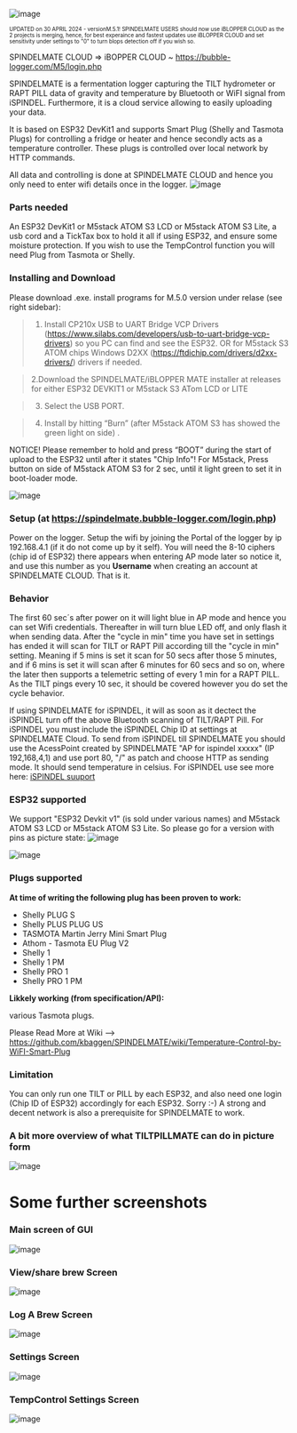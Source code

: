 ![image](https://github.com/kbaggen/SPINDELMATE/assets/16992918/388ad537-ae85-4915-b796-6bf36e86f7b2)




<sup><sub></sup></sub><sup><sub>UPDATED on 30 APRIL 2024 - versionM.5.1! SPINDELMATE USERS should now use iBLOPPER CLOUD as the 2 projects is merging, hence, for best experaince and fastest updates use iBLOPPER CLOUD and set sensitivity under settings to "0" to turn blops detection off if you wish so.</sup></sub><sup><sub>

SPINDELMATE CLOUD => iBOPPER CLOUD ~ https://bubble-logger.com/M5/login.php </sup></sub>


SPINDELMATE is a fermentation logger capturing the TILT hydrometer or RAPT PILL data of gravity and temperature by Bluetooth or WiFI signal from iSPINDEL. Furthermore, it is a cloud service allowing to easily uploading your data.

It is based on ESP32 DevKit1 and supports Smart Plug (Shelly and Tasmota Plugs) for controlling a fridge or heater and hence secondly acts as a temperature controller. These plugs is controlled over local network by HTTP commands.

All data and controlling is done at SPINDELMATE CLOUD and hence you only need to enter wifi details once in the logger.
![image](https://github.com/kbaggen/SPINDELMATE/assets/16992918/c766ef36-d9d2-42fc-97f5-2b85bfd3702b)




### Parts needed
An ESP32 DevKit1 or M5stack ATOM S3 LCD or M5stack ATOM S3 Lite, a usb cord and a TickTax box to hold it all if using ESP32, and ensure some moisture protection. If you wish to use the TempControl function you will need Plug from Tasmota or Shelly.

### Installing and Download
Please download .exe. install programs for M.5.0 version under relase (see right sidebar):
> 1. Install CP210x USB to UART Bridge VCP Drivers (https://www.silabs.com/developers/usb-to-uart-bridge-vcp-drivers) so you PC can find and see the ESP32. OR for M5stack S3 ATOM chips  Windows D2XX (https://ftdichip.com/drivers/d2xx-drivers/) drivers if needed.

> 2.Download the SPINDELMATE/iBLOPPER MATE installer at releases for either ESP32 DEVKIT1 or M5stack S3 ATom LCD or LITE

> 3. Select the USB PORT.

> 4. Install by hitting “Burn” (after M5stack ATOM S3 has showed the green light on side) .

NOTICE! Please remember to hold and press “BOOT” during the start of upload to the ESP32 until after it states "Chip Info"! For M5stack, Press button on side of M5stack ATOM S3 for 2 sec, until it light green to set it in boot-loader mode.

![image](https://github.com/kbaggen/SPINDELMATE/assets/16992918/ca3f72af-b10e-4091-aacd-0d1e9eca51bc)


### Setup (at https://spindelmate.bubble-logger.com/login.php)
Power on the logger. Setup the wifi by joining the Portal of the logger by ip 192.168.4.1 (if it do not come up by it self). You will need the 8-10 ciphers (chip id of ESP32) there appears when entering AP mode later so notice it, and use this number as you __Username__ when creating an account at SPINDELMATE CLOUD. That is it. 


### Behavior
The first 60 sec´s after power on it will light blue in AP mode and hence you can set Wifi credentials. Thereafter in will turn blue LED off, and only flash it when sending data. After the "cycle in min" time you have set in settings has ended it will scan for TILT or RAPT Pill according till the "cycle in min" setting. Meaning if 5 mins is set it scan for 50 secs after those 5 minutes, and if 6 mins is set it will scan after 6 minutes for 60 secs and so on, where the later then supports a telemetric setting of every 1 min for a RAPT PILL. As the TILT pings every 10 sec, it should be covered however you do set the cycle behavior.

If using SPINDELMATE for iSPINDEL, it will as soon as it dectect the iSPINDEL turn off the above Bluetooth scanning of TILT/RAPT Pill. For iSPINDEL you must include the iSPINDEL Chip ID at settings at SPINDELMATE Cloud. To send from iSPINDEL till SPINDELMATE you should use the AcessPoint created by SPINDELMATE "AP for ispindel xxxxx" (IP 192,168,4,1) and use port 80, "/" as patch and choose HTTP as sending mode. It should send temperature in celsius. For iSPINDEL use see more here: [iSPINDEL suuport](https://github.com/kbaggen/SPINDELMATE/wiki/iSPINDEL-support-for-SPINDELMATE)

### ESP32 supported
We support "ESP32 Devkit v1" (is sold under various names) and  M5stack ATOM S3 LCD or M5stack ATOM S3 Lite. So please go for a version with pins as picture state:
![image](https://github.com/kbaggen/SPINDELMATE/assets/16992918/6b272c9a-6601-406c-ace9-fe0f0540d553)


![image](https://github.com/kbaggen/SPINDELMATE/assets/16992918/135d8aa4-b900-4bae-9fb2-509d63786a5a)




### Plugs supported
__At time of writing the following plug has been proven to work:__

* Shelly PLUG S
* Shelly PLUS PLUG US
* TASMOTA Martin Jerry Mini Smart Plug
* Athom - Tasmota EU Plug V2
* Shelly 1
* Shelly 1 PM
* Shelly PRO 1
* Shelly PRO 1 PM

__Likkely working (from specification/API):__

various Tasmota plugs.

Please Read More at Wiki --> https://github.com/kbaggen/SPINDELMATE/wiki/Temperature-Control-by-WiFI-Smart-Plug

### Limitation
You can only run one TILT or PILL by each ESP32, and also need one login (Chip ID of ESP32) accordingly for each ESP32. Sorry :-)
A strong and decent network is also a prerequisite for SPINDELMATE to work.


### A bit more overview of what TILTPILLMATE can do in picture form
![image](https://github.com/kbaggen/SPINDELMATE/assets/16992918/d2f1c458-605b-4258-af41-631b20b027d0)



# Some further screenshots 

### Main screen of GUI
![image](https://user-images.githubusercontent.com/16992918/218799876-d7dfa0f4-a9b6-445e-ab5c-a04d56ececc2.png)


### View/share brew Screen
![image](https://user-images.githubusercontent.com/16992918/218859393-85fd9d1c-1d1d-424d-92a3-e3dde90456a9.png)


### Log A Brew Screen
![image](https://user-images.githubusercontent.com/16992918/218800730-c04548ec-1387-4909-aa2b-782bdc495381.png)


### Settings Screen
![image](https://user-images.githubusercontent.com/16992918/218800202-399dfde9-65fc-4752-b04a-77f74b4a8357.png)

### TempControl Settings Screen
![image](https://user-images.githubusercontent.com/16992918/218800329-66ce1345-066b-4c41-8fc8-bb5440f4faef.png)



